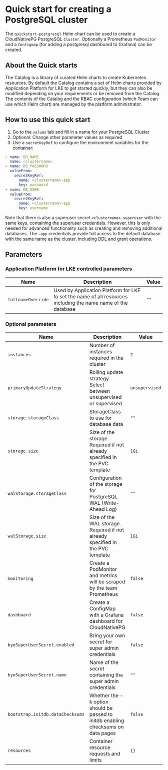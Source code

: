 # Quick start for creating a PostgreSQL cluster

The `quickstart-postgresql` Helm chart can be used to create a CloudNativePG PostgreSQL `Cluster`. Optionally a Prometheus `PodMonitor` and a `Configmap` (for adding a postgresql dashboard to Grafana) can be created.

## About the Quick starts

The Catalog is a library of curated Helm charts to create Kubernetes resources. By default the Catalog contains a set of Helm charts provided by Application Platform for LKE to get started quickly, but they can also be modified depending on your requirements or be removed from the Catalog. The contents of the Catalog and the RBAC configuration (which Team can use which Helm chart) are managed by the platform administrator.

## How to use this quick start

1. Go to the `values` tab and fill in a name for your PostgreSQL Cluster
2. Optional: Change other parameter values as required
3. Use a `secretKeyRef` to configure the environment variables for the container:

```yaml
- name: DB_NAME
  name: <clustername>
- name: DB_PASSWORD
  valueFrom:
    secretKeyRef:
      name: <clustername>-app
      key: password
- name: DB_USER
  valueFrom:
    secretKeyRef:
      name: <clustername>-app
      key: username
```

Note that there is also a superuser secret `<clustername>-superuser` with the same keys, containing the superuser credentials. However, this is only needed for advanced functionality such as creating and removing additional databases. The `-app` credentials provide full access to the default database with the same name as the cluster, including DDL and grant operations.

## Parameters

### Application Platform for LKE controlled parameters

| Name               | Description                                                                                                    | Value           |
|--------------------|----------------------------------------------------------------------------------------------------------------|-----------------|
| `fullnameOverride` | Used by Application Platform for LKE to set the name of all resources including the name name of the database  | `""`            |

### Optional parameters

| Name             | Description                                                                                                    | Value           |
|------------------|----------------------------------------------------------------------------------------------------------------|-----------------|
| `instances` | Number of instances required in the cluster                                                                         | `2`             |
| `primaryUpdateStrategy` | Rolling update strategy. Select between unsupervised or supervised                                      | `unsupervised`  |
| `storage.storageClass` | StorageClass to use for database data                                                                    | `""`            |
| `storage.size` | Size of the storage. Required if not already specified in the PVC template                                       | `1Gi`           |
| `walStorage.storageClass` | Configuration of the storage for PostgreSQL WAL (Write-Ahead Log)                                     | `""`            |
| `walStorage.size` | Size of the WAL storage. Required if not already specified in the PVC template                                | `1Gi`           |
| `monitoring` | Create a PodMonitor and metrics will be scraped by the team Prometheus                                             | `false`         |
| `dashboard` | Create a ConfigMap with a Grafana dashboard for CloudNativePG                                                       | `false`         |
| `byoSuperUserSecret.enabled` | Bring your own secret for super admin credentials                                                  | `false`         |
| `byoSuperUserSecret.name` | Name of the secret containing the super admin credentials                                             | `""`            |
| `bootstrap.initdb.dataChecksums` | Whether the -k option should be passed to initdb enabling checksums on data pages              | `false`         |
| `resources` | Container resource requests and limits                                                                              | `{}`            |

